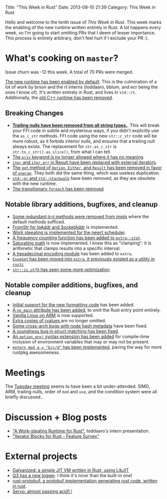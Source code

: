 Title: "This Week in Rust"
Date: 2013-08-10 21:39
Category: This Week in Rust

Hello and welcome to the tenth issue of *This Week in Rust*. This week marks
the enabling of the new runtime written entirely in Rust. A lot happens every
week, so I'm going to start omitting PRs that I deem of lesser importance.
This process is entirely arbitrary, don't feel hurt if I exclude your PR :).

<!-- more -->

# What's cooking on `master`?

Issue churn was -12 this week. A total of 70 PRs were merged.

[The new runtime has been enabled by
default](https://github.com/mozilla/rust/pull/8358). This is the culmination
of a lot of work by brson and the rt interns (toddaaro, bblum, and ecr being
the ones I know of). It's written entirely in Rust, and lives in `std::rt`.
Additionally, the [old C++ runtime has been
removed](https://github.com/mozilla/rust/pull/8387).

## Breaking Changes

- [**Trailing nulls have been removed from all string
  types.**](https://github.com/mozilla/rust/pull/8296). This will break your
  FFI code in subtle and mysterious ways, if you didn't explicitly use the
  `as_c_str` methods. FFI code using the new `str::c_str` code will be more
  robust, as it forbids interior nulls, and ensures that a trailing null
  always exists. The replacement for `str.as_c_str` is
  `str.to_c_str().as_slice()`, from what I can tell.
- [The `priv` keyword is no longer allowed where it has no
  meaning](https://github.com/cmr/rust/commit/e99eff172a11816f335153147dd0800fc4877bee).
- [`iter` and `iter_err` in Result have been replaced with external
  iterators](https://github.com/mozilla/rust/pull/8265).
- [The `get` method of `Option`, `Either`, and `Result` has been removed in
  favor of `unwrap`](https://github.com/mozilla/rust/pull/8288). They both did
  the same thing, which was useless duplication.
- [`std::gc` and `std::stackwalk`](https://github.com/mozilla/rust/pull/8218)
  have been removed, as they are obsolete with the new runtime.
- [The transitionary `foreach` has been
  removed](https://github.com/mozilla/rust/pull/8264).

## Notable library additions, bugfixes, and cleanup

- [Some redundant `Ord` methods were removed from
  impls](https://github.com/mozilla/rust/pull/8357) where the default methods
  sufficed.
- [FromStr for IpAddr and
  SocketAddr](https://github.com/mozilla/rust/pull/8336) is implemented.
- [Work steealing is implemented for the newrt
  scheduler](https://github.com/mozilla/rust/pull/8356).
- [A frequency counting function has been added to
  `extra::stat`](https://github.com/mozilla/rust/pull/8320).
- [Saturating math](https://github.com/mozilla/rust/pull/8323) is now
  implemented. I knew this as "clamping": it is arithmetic that clamps results
  into a specific interval.
- [A hexadecimal encoding module](https://github.com/mozilla/rust/pull/8287)
  has been added to `extra`.
- [`EnumSet` has been moved into `extra`, it previously existed as a utility
  in `rustc`](https://github.com/mozilla/rust/pull/8054)
- [`str::is_utf8` has seen some more
  optimization](https://github.com/mozilla/rust/pull/8237).

## Notable compiler additions, bugfixes, and cleanup

- [Initial support for the new formatting
  code](https://github.com/mozilla/rust/pull/8245) has been added.
- [A `no_main` attribute has been
  added](https://github.com/mozilla/rust/pull/8279), to omit the Rust entry
  point entirely.
- [Vanilla Linux on ARM](https://github.com/mozilla/rust/pull/8220) is now
  supported.
- [Extra copies of rvalues ](https://github.com/mozilla/rust/pull/8262) are no
  longer omitted.
- [Some cross-arch bugs with node hash
  metadata](https://github.com/mozilla/rust/pull/8361) have been fixed.
- [A soundness bug in struct matching has been
  fixed](https://github.com/mozilla/rust/pull/8350).
- [An `option_env!` syntax extension has been
  added](https://github.com/mozilla/rust/pull/8362) for compile-time inclusion
  of environment variables that may or may not be present.
- [`extern mod a = "b/c/d"` has been
  implemented](https://github.com/mozilla/rust/pull/8176), paving the way for
  more rustpkg awesomeness.

# Meetings

The [Tuesday
meeting](https://github.com/mozilla/rust/wiki/Meeting-weekly-2013-08-06) seems
to have been a bit under-attended. SIMD, ARM, trailing nulls, order of `mod`
and `use`, and the condition system were all briefly discussed..

# Discussion + Blog posts

- ["A Work-stealing Runtime for
  Rust"](https://air.mozilla.org/2013-intern-todd/), toddaaro's intern
  presentation.
- ["Iterator Blocks for Rust - Feature
  Survey"](http://michaelwoerister.github.io/2013/08/10/iterator-blocks-features.html)

# External projects

- [Galvanized: a simple JIT VM written in Rust, using
  LibJIT](http://www.reddit.com/r/rust/comments/1k43px/a_simple_jit_vm_written_using_rust_and_libjit/)
- [Q3 has a new
  logger](https://github.com/Jeaye/q3/commit/f4c82ce9c276327cababdb6650038e2c1d62f2d5).
  I think it's nicer than the built-in one!
- [rust-protobuf: a protobuf implementation generating rust code, written in
  rust](https://github.com/stepancheg/rust-protobuf).
- [Servo: almost passing acid1
  !](https://twitter.com/metajack/status/364571230331875331/photo/1)
